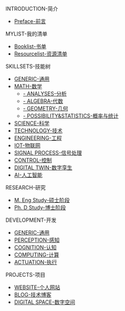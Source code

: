 <!--
This sidebar serves as the entrance of all the contents, and it can be used to configure the visibility of certain contents.
-->
INTRODUCTION-简介
- [Preface-前言](README.md)

MYLIST-我的清单
- [Booklist-书单](/MYLIST/mybooklist.md)
- [Resourcelist-资源清单](/MYLIST/myresourcelist.md)

SKILLSETS-技能树
- [GENERIC-通用](/SKILLSETS/GENERIC/generic.md)
- [MATH-数学](/SKILLSETS/MATH/math.md)
  - [- ANALYSES-分析](/SKILLSETS/MATH/ANALYSES/analyses.md)
  - [- ALGEBRA-代数](/SKILLSETS/MATH/ALGEBRA/algebra.md)
  - [- GEOMETRY-几何](/SKILLSETS/MATH/GEOMETRY/geometry.md)
  - [- POSSIBILITY&STATISTICS-概率与统计](/SKILLSETS/MATH/POSSIBILITY&STATISTICS/possibility&statistics.md)
- [SCIENCE-科学](/SKILLSETS/SCIENCE/science.md)
- [TECHNOLOGY-技术](/SKILLSETS/TECHNOLOGY/technology.md)
- [ENGINEERING-工程](/SKILLSETS/ENGINEERING/engineering.md)
- [IOT-物联网](/SKILLSETS/IOT/iot.md)
- [SIGNAL PROCESS-信号处理](/SKILLSETS/SIGNAL_PROCESS/signalprocess.md)
- [CONTROL-控制](/SKILLSETS/CONTROL/control.md)
- [DIGITAL TWIN-数字孪生](SKILLSETS/DIGITAL_TWIN/digital_twin.md)
- [AI-人工智能](/SKILLSETS/AI/ai.md)

RESEARCH-研究
- [M. Eng Study-硕士阶段](/RESEARCH/MENG/MEng.md)
- [Ph. D Study-博士阶段](/RESEARCH/PHD/PhD.md)

DEVELOPMENT-开发
- [GENERIC-通用](/DEVELOPMENT/GENERIC/generic.md)
- [PERCEPTION-感知](/DEVELOPMENT/PERCEPTION/perception.md)
- [COGNITION-认知](/DEVELOPMENT/COGNITION/cognition.md)
- [COMPUTING-计算](/DEVELOPMENT/COMPUTING/computing.md)
- [ACTUATION-执行](/DEVELOPMENT/ACTUATION/actuation.md)

PROJECTS-项目
- [WEBSITE-个人网站](/PROJECTS/WEBSITE/website.md)
- [BLOG-技术博客](/PROJECTS/BLOG/blog.md)
- [DIGITAL SPACE-数字空间](/PROJECTS/DIGITAL_SPACE/digital_space.md)

